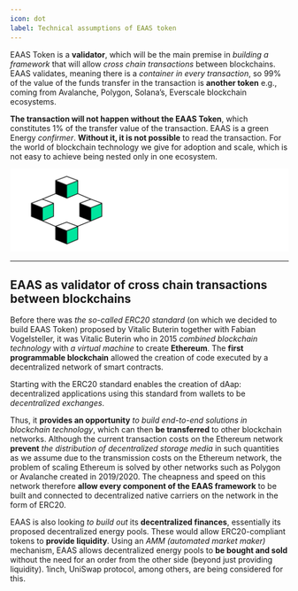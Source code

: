 ```yaml
---
icon: dot
label: Technical assumptions of EAAS token
---
```


EAAS Token is a **validator**, which will be the main premise in *building a framework* that will allow *cross chain transactions* between blockchains. EAAS validates, meaning there is a *container in every transaction*, so 99% of the value of the funds transfer in the transaction is **another token** e.g., coming from Avalanche, Polygon, Solana’s, Everscale blockchain ecosystems. 

**The transaction will not happen without the EAAS Token**, which constitutes 1% of the transfer value of the transaction. EAAS is a green Energy *confirmer*. **Without it, it is not possible** to read the transaction. For the world of blockchain technology we give for adoption and scale, which is not easy to achieve being nested only in one ecosystem.

![](src/headers/technical_assumptions_of_eaas.png)

---

## EAAS as validator of cross chain transactions between blockchains

Before there was *the so-called ERC20 standard* (on which we decided to build EAAS Token) proposed by Vitalic Buterin together with Fabian Vogelsteller, it was Vitalic Buterin who in 2015 *combined blockchain technology* with *a virtual machine* to create **Ethereum**. The **first programmable blockchain** allowed the creation of code executed by a decentralized network of smart contracts.
 
Starting with the ERC20 standard enables the creation of dAap: decentralized applications using this standard from wallets to be *decentralized exchanges*.
 
Thus, it **provides an opportunity** *to build end-to-end solutions in blockchain technology*, which can then **be transferred** to other blockchain networks. Although the current transaction costs on the Ethereum network **prevent** *the distribution of decentralized storage media* in such quantities as we assume due to the transmission costs on the Ethereum network, the problem of scaling Ethereum is solved by other networks such as Polygon or Avalanche created in 2019/2020. The cheapness and speed on this network therefore **allow every component of the EAAS framework** to be built and connected to decentralized native carriers on the network in the form of ERC20.
 
EAAS is also looking *to build out* its **decentralized finances**, essentially its proposed decentralized energy pools. These would allow ERC20-compliant tokens to **provide liquidity**. Using an *AMM (automated market maker)* mechanism, EAAS allows decentralized energy pools to **be bought and sold** without the need for an order from the other side (beyond just providing liquidity). 1inch, UniSwap protocol, among others, are being considered for this.